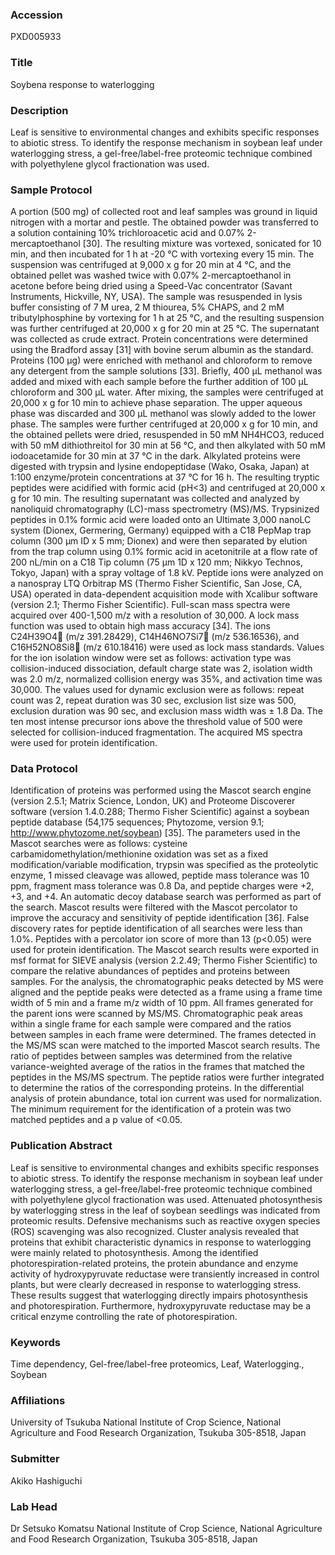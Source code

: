 ### Accession
PXD005933

### Title
Soybena response to waterlogging

### Description
Leaf is sensitive to environmental changes and exhibits specific responses to abiotic stress. To identify the response mechanism in soybean leaf under waterlogging stress, a gel-free/label-free proteomic technique combined with polyethylene glycol fractionation was used.

### Sample Protocol
A portion (500 mg) of collected root and leaf samples was ground in liquid nitrogen with a mortar and pestle. The obtained powder was transferred to a solution containing 10% trichloroacetic acid and 0.07% 2-mercaptoethanol [30]. The resulting mixture was vortexed, sonicated for 10 min, and then incubated for 1 h at -20 °C with vortexing every 15 min. The suspension was centrifuged at 9,000 x g for 20 min at 4 °C, and the obtained pellet was washed twice with 0.07% 2-mercaptoethanol in acetone before being dried using a Speed-Vac concentrator (Savant Instruments, Hickville, NY, USA). The sample was resuspended in lysis buffer consisting of 7 M urea, 2 M thiourea, 5% CHAPS, and 2 mM tributylphosphine by vortexing for 1 h at 25 °C, and the resulting suspension was further centrifuged at 20,000 x g for 20 min at 25 °C. The supernatant was collected as crude extract. Protein concentrations were determined using the Bradford assay [31] with bovine serum albumin as the standard.  Proteins (100 µg) were enriched with methanol and chloroform to remove any detergent from the sample solutions [33]. Briefly, 400 µL methanol was added and mixed with each sample before the further addition of 100 µL chloroform and 300 µL water. After mixing, the samples were centrifuged at 20,000 x g for 10 min to achieve phase separation. The upper aqueous phase was discarded and 300 µL methanol was slowly added to the lower phase. The samples were further centrifuged at 20,000 x g for 10 min, and the obtained pellets were dried, resuspended in 50 mM NH4HCO3, reduced with 50 mM dithiothreitol for 30 min at 56 °C, and then alkylated with 50 mM iodoacetamide for 30 min at 37 °C in the dark. Alkylated proteins were digested with trypsin and lysine endopeptidase (Wako, Osaka, Japan) at 1:100 enzyme/protein concentrations at 37 °C for 16 h. The resulting tryptic peptides were acidified with formic acid (pH<3) and centrifuged at 20,000 x g for 10 min. The resulting supernatant was collected and analyzed by nanoliquid chromatography (LC)-mass spectrometry (MS)/MS. Trypsinized peptides in 0.1% formic acid were loaded onto an Ultimate 3,000 nanoLC system (Dionex, Germering, Germany) equipped with a C18 PepMap trap column (300 µm ID x 5 mm; Dionex) and were then separated by elution from the trap column using 0.1% formic acid in acetonitrile at a flow rate of 200 nL/min on a C18 Tip column (75 µm 1D x 120 mm; Nikkyo Technos, Tokyo, Japan) with a spray voltage of 1.8 kV. Peptide ions were analyzed on a nanospray LTQ Orbitrap MS (Thermo Fisher Scientific, San Jose, CA, USA) operated in data-dependent acquisition mode with Xcalibur software (version 2.1; Thermo Fisher Scientific). Full-scan mass spectra were acquired over 400-1,500 m/z with a resolution of 30,000. A lock mass function was used to obtain high mass accuracy [34]. The ions C24H39O4 (m/z 391.28429), C14H46NO7Si7 (m/z 536.16536), and C16H52NO8Si8 (m/z 610.18416) were used as lock mass standards. Values for the ion isolation window were set as follows: activation type was collision-induced dissociation, default charge state was 2, isolation width was 2.0 m/z, normalized collision energy was 35%, and activation time was 30,000. The values used for dynamic exclusion were as follows: repeat count was 2, repeat duration was 30 sec, exclusion list size was 500, exclusion duration was 90 sec, and exclusion mass width was ± 1.8 Da. The ten most intense precursor ions above the threshold value of 500 were selected for collision-induced fragmentation. The acquired MS spectra were used for protein identification.

### Data Protocol
Identification of proteins was performed using the Mascot search engine (version 2.5.1; Matrix Science, London, UK) and Proteome Discoverer software (version 1.4.0.288; Thermo Fisher Scientific) against a soybean peptide database (54,175 sequences; Phytozome, version 9.1; http://www.phytozome.net/soybean) [35]. The parameters used in the Mascot searches were as follows: cysteine carbamidomethylation/methionine oxidation was set as a fixed modification/variable modification, trypsin was specified as the proteolytic enzyme, 1 missed cleavage was allowed, peptide mass tolerance was 10 ppm, fragment mass tolerance was 0.8 Da, and peptide charges were +2, +3, and +4. An automatic decoy database search was performed as part of the search. Mascot results were filtered with the Mascot percolator to improve the accuracy and sensitivity of peptide identification [36]. False discovery rates for peptide identification of all searches were less than 1.0%. Peptides with a percolator ion score of more than 13 (p<0.05) were used for protein identification. The Mascot search results were exported in msf format for SIEVE analysis (version 2.2.49; Thermo Fisher Scientific) to compare the relative abundances of peptides and proteins between samples. For the analysis, the chromatographic peaks detected by MS were aligned and the peptide peaks were detected as a frame using a frame time width of 5 min and a frame m/z width of 10 ppm. All frames generated for the parent ions were scanned by MS/MS. Chromatographic peak areas within a single frame for each sample were compared and the ratios between samples in each frame were determined. The frames detected in the MS/MS scan were matched to the imported Mascot search results. The ratio of peptides between samples was determined from the relative variance-weighted average of the ratios in the frames that matched the peptides in the MS/MS spectrum. The peptide ratios were further integrated to determine the ratios of the corresponding proteins. In the differential analysis of protein abundance, total ion current was used for normalization. The minimum requirement for the identification of a protein was two matched peptides and a p value of <0.05.

### Publication Abstract
Leaf is sensitive to environmental changes and exhibits specific responses to abiotic stress. To identify the response mechanism in soybean leaf under waterlogging stress, a gel-free/label-free proteomic technique combined with polyethylene glycol fractionation was used. Attenuated photosynthesis by waterlogging stress in the leaf of soybean seedlings was indicated from proteomic results. Defensive mechanisms such as reactive oxygen species (ROS) scavenging was also recognized. Cluster analysis revealed that proteins that exhibit characteristic dynamics in response to waterlogging were mainly related to photosynthesis. Among the identified photorespiration-related proteins, the protein abundance and enzyme activity of hydroxypyruvate reductase were transiently increased in control plants, but were clearly decreased in response to waterlogging stress. These results suggest that waterlogging directly impairs photosynthesis and photorespiration. Furthermore, hydroxypyruvate reductase may be a critical enzyme controlling the rate of photorespiration.

### Keywords
Time dependency, Gel-free/label-free proteomics, Leaf, Waterlogging., Soybean

### Affiliations
University of Tsukuba
National Institute of Crop Science, National Agriculture and Food Research Organization, Tsukuba 305-8518, Japan

### Submitter
Akiko Hashiguchi

### Lab Head
Dr Setsuko Komatsu
National Institute of Crop Science, National Agriculture and Food Research Organization, Tsukuba 305-8518, Japan


